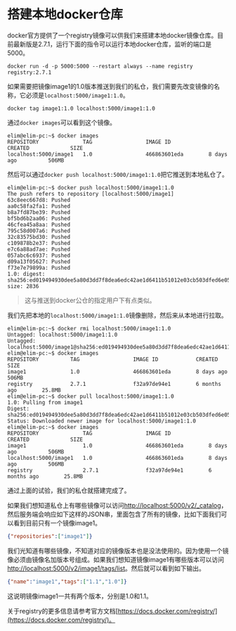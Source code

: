 # 搭建本地docker仓库

docker官方提供了一个registry镜像可以供我们来搭建本地docker镜像仓库。目前最新版是2.7.1，运行下面的指令可以运行本地docker仓库，监听的端口是5000。

```text
docker run -d -p 5000:5000 --restart always --name registry registry:2.7.1
```

如果需要把镜像image1的1.0版本推送到我们的私仓，我们需要先改变镜像的名称，它必须是`localhost:5000/image1:1.0`。

```text
docker tag image1:1.0 localhost:5000/image1:1.0
```

通过`docker images`可以看到这个镜像。

```text
elim@elim-pc:~$ docker images
REPOSITORY              TAG                 IMAGE ID            CREATED             SIZE
localhost:5000/image1   1.0                 466863601eda        8 days ago          506MB
```

然后可以通过`docker push localhost:5000/image1:1.0`把它推送到本地私仓了。

```text
elim@elim-pc:~$ docker push localhost:5000/image1:1.0
The push refers to repository [localhost:5000/image1]
63c8eec667d8: Pushed 
aa0c58fa2fa1: Pushed 
b8a7fd87be39: Pushed 
bf5bd6b2aa06: Pushed 
46cfea45a8aa: Pushed 
795c58d007a6: Pushed 
32c83575bd30: Pushed 
c109878b2e37: Pushed 
e7c6a88ad7ae: Pushed 
057abc6c6937: Pushed 
d09a13f05627: Pushed 
f73e7e79899a: Pushed 
1.0: digest: sha256:ed019494930dee5a80d3dd7f8dea6edc42ae1d6411b51012e03cb503dfed6e05 size: 2836
```

> 这与推送到docker公仓的指定用户下有点类似。

我们先把本地的`localhost:5000/image1:1.0`镜像删除，然后来从本地进行拉取。

```text
elim@elim-pc:~$ docker rmi localhost:5000/image1:1.0
Untagged: localhost:5000/image1:1.0
Untagged: localhost:5000/image1@sha256:ed019494930dee5a80d3dd7f8dea6edc42ae1d6411b51012e03cb503dfed6e05
elim@elim-pc:~$ docker images
REPOSITORY          TAG                 IMAGE ID            CREATED             SIZE
image1              1.0                 466863601eda        8 days ago          506MB
registry            2.7.1               f32a97de94e1        6 months ago        25.8MB
elim@elim-pc:~$ docker pull localhost:5000/image1:1.0
1.0: Pulling from image1
Digest: sha256:ed019494930dee5a80d3dd7f8dea6edc42ae1d6411b51012e03cb503dfed6e05
Status: Downloaded newer image for localhost:5000/image1:1.0
elim@elim-pc:~$ docker images
REPOSITORY              TAG                 IMAGE ID            CREATED             SIZE
image1                  1.0                 466863601eda        8 days ago          506MB
localhost:5000/image1   1.0                 466863601eda        8 days ago          506MB
registry                2.7.1               f32a97de94e1        6 months ago        25.8MB
```

通过上面的试验，我们的私仓就搭建完成了。

如果我们想知道私仓上有哪些镜像可以访问[http://localhost:5000/v2/_catalog](http://localhost:5000/v2/_catalog)，然后服务端会响应如下这样的JSON串，里面包含了所有的镜像，比如下面我们可以看到目前只有一个镜像image1。

```json
{"repositories":["image1"]}
```

我们光知道有哪些镜像，不知道对应的镜像版本也是没法使用的。因为使用一个镜像必须由镜像名加版本号组成。如果我们想知道镜像image1有哪些版本可以访问[http://localhost:5000/v2/image1/tags/list](http://localhost:5000/v2/image1/tags/list)。然后就可以看到如下输出。

```json
{"name":"image1","tags":["1.1","1.0"]}
```

这说明镜像image1一共有两个版本，分别是1.0和1.1。

关于registry的更多信息请参考官方文档[https://docs.docker.com/registry/](https://docs.docker.com/registry/)。